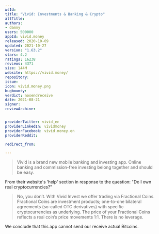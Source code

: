 ```yaml
---
wsId: 
title: "Vivid: Investments & Banking & Crypto"
altTitle: 
authors:
- danny
users: 500000
appId: vivid.money
released: 2020-10-09
updated: 2021-10-27
version: "1.63.2"
stars: 4.2
ratings: 16238
reviews: 4371
size: 144M
website: https://vivid.money/
repository: 
issue: 
icon: vivid.money.png
bugbounty: 
verdict: nosendreceive
date: 2021-08-21
signer: 
reviewArchive:


providerTwitter: vivid_en
providerLinkedIn: vividmoney
providerFacebook: vivid.money.en
providerReddit: 

redirect_from:

---
```



> Vivid is a brand new mobile banking and investing app. Online banking and commission-free investing belong together and should be easy.

From their website's 'help' section in response to the question: "Do I own real cryptocurrencies?"

> No, you don’t. With Vivid Invest we offer trading via Fractional Сoins. Fractional Coins are investment products; one-to-one bilateral agreements (so-called OTC derivatives) with specific cryptocurrencies as underlying. The price of your Fractional Coins reflects a real coin’s price movements 1:1. There is no leverage.

We conclude that this app cannot send our receive actual Bitcoins.

